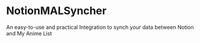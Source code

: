 # NotionMALSyncher
An easy-to-use and practical Integration to synch your data between Notion and My Anime List
